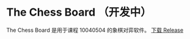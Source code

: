 The Chess Board （开发中）
=
The Chess Board 是用于课程 10040504 的象棋对弈软件。
[下载 Release]("https://www.shunwww.cn/file/chessboard/")

